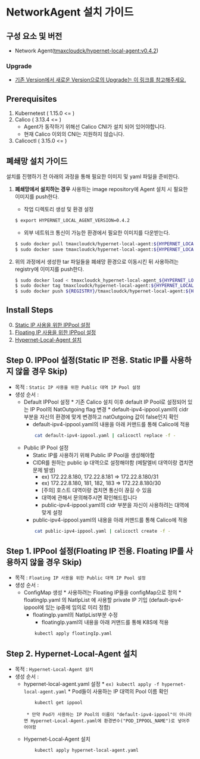 
# NetworkAgent 설치 가이드

## 구성 요소 및 버전
* Network Agent([tmaxcloudck/hypernet-local-agent:v0.4.2](https://hub.docker.com/repository/docker/tmaxcloudck/hypernet-local-agent))
### Upgrade
* [기존 Version에서 새로운 Version으로의 Upgrade는 이 링크를 참고해주세요.](https://github.com/tmax-cloud/hypercloud-install-guide/blob/master/NetworkAgent/UPGRADE.md)
## Prerequisites
1. Kubernetest ( 1.15.0 <= )
2. Calico ( 3.13.4 <= )
    * Agent가 동작하기 위해선 Calico CNI가 설치 되어 있어야합니다.
    * 현재 Calico 이외의 CNI는 지원하지 않습니다.
3. Calicoctl ( 3.15.0 <= )

## 폐쇄망 설치 가이드
설치를 진행하기 전 아래의 과정을 통해 필요한 이미지 및 yaml 파일을 준비한다.
1. **폐쇄망에서 설치하는 경우** 사용하는 image repository에 Agent 설치 시 필요한 이미지를 push한다.     
    * 작업 디렉토리 생성 및 환경 설정
    ```bash
    $ export HYPERNET_LOCAL_AGENT_VERSION=0.4.2
    ```

    * 외부 네트워크 통신이 가능한 환경에서 필요한 이미지를 다운받는다.
    ```bash
    $ sudo docker pull tmaxcloudck/hypernet-local-agent:${HYPERNET_LOCAL_AGENT_VERSION}
    $ sudo docker save tmaxcloudck/hypernet-local-agent:${HYPERNET_LOCAL_AGENT_VERSION} > tmaxcloudck_hypernet-local-agent_${HYPERNET_LOCAL_AGENT_VERSION}.tar
    ```

2. 위의 과정에서 생성한 tar 파일들을 폐쇄망 환경으로 이동시킨 뒤 사용하려는 registry에 이미지를 push한다.
    ```bash
    $ sudo docker load < tmaxcloudck_hypernet-local-agent_${HYPERNET_LOCAL_AGENT_VERSION}.tar
    $ sudo docker tag tmaxcloudck/hypernet-local-agent:${HYPERNET_LOCAL_AGENT_VERSION} ${REGISTRY}/tmaxcloudck/hypernet-local-agent:${HYPERNET_LOCAL_AGENT_VERSION}   
    $ sudo docker push ${REGISTRY}/tmaxcloudck/hypernet-local-agent:${HYPERNET_LOCAL_AGENT_VERSION}  
    ```
    
## Install Steps
0. [Static IP 사용을 위한 IPPool 설정](#step0 "step0")
1. [Floating IP 사용을 위한 IPPool 설정](#step1 "step1")
2. [Hypernet-Local-Agent 설치](#step2 "step2")

<h2 id="step0">
Step 0. IPPool 설정(Static IP 전용. Static IP를 사용하지 않을 경우 Skip)
</h2>

* 목적 : `Static IP 사용을 위한 Public 대역 IP Pool 설정`
* 생성 순서 : 
    * Default IPPool 설정
            * 기존 Calico 설치 이후 default IP Pool로 설정되어 있는 IP Pool의 NatOutgoing flag 변경
            * default-ipv4-ippool.yaml의 cidr 부분을 자신의 환경에 맞게 변경하고 natOutgoing 값이 false인지 확인
	    * default-ipv4-ippool.yaml의 내용을 아래 커맨드를 통해 Calico에 적용
	    ```bash
	        cat default-ipv4-ippool.yaml | calicoctl replace -f -
	    ```
    * Public IP Pool 설정 
	    * Static IP를 사용하기 위해 Public IP Pool을 생성해야함
	    * CIDR를 원하는 public ip 대역으로 설정해야함 (메탈엘비 대역이랑 겹치면 문제 발생)
		    * ex) 172.22.8.180, 172.22.8.181 => 172.22.8.180/31
		    * ex) 172.22.8.180, 181, 182, 183 => 172.22.8.180/30
		    * [주의] 호스트 대역이랑 겹치면 통신이 끊길 수 있음
		    * 대역에 관해서 문의해주시면 확인해드립니다
            * public-ipv4-ippool.yaml의 cidr 부분을 자신이 사용하려는 대역에 맞게 설정
	    * public-ipv4-ippool.yaml의 내용을 아래 커맨드를 통해 Calico에 적용
	    ```bash
	        cat public-ipv4-ippool.yaml | calicoctl create -f -
	    ```


<h2 id="step1">
Step 1. IPPool 설정(Floating IP 전용. Floating IP를 사용하지 않을 경우 Skip)
</h2>

* 목적 : `Floating IP 사용을 위한 Public 대역 IP Pool 설정`
* 생성 순서 : 
    * ConfigMap 생성
            * 사용하려는 Floating IP들을 configMap으로 정의
            * floatingIp.yaml 의 NatIpList 에 사용할 private IP 기입 (default-ipv4-ippool에 있는 ip중에 임의로 미리 정함)
	    * floatingIp.yaml의 NatIpList부분 수정
            * floatingIp.yaml의 내용을 아래 커맨드를 통해 K8S에 적용
	    ```bash
	        kubectl apply floatingIp.yaml
	    ```
	    
<h2 id="step2">
Step 2. Hypernet-Local-Agent 설치
</h2>

* 목적 : `Hypernet-Local-Agent 설치`
* 생성 순서 : 
    *  hypernet-local-agent.yaml 설정
            * `ex) kubectl apply -f hypernet-local-agent.yaml`
            * Pod들이 사용하는 IP 대역의 Pool 이름 확인
	    ```bash
	    	kubectl get ippool
	    ```
            * 만약 Pod가 사용하는 IP Pool의 이름이 "default-ipv4-ippool"이 아니라면 Hypernet-Local-Agent.yaml에 환경변수("POD_IPPOOL_NAME")로 넣어주어야함
    * Hypernet-Local-Agent 설치
	    ```bash
	        kubectl apply hypernet-local-agent.yaml
	    ```
	



